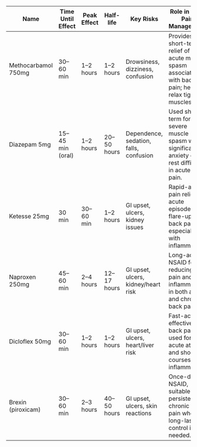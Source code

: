 | Name               | Time Until Effect       | Peak Effect    | Half-life        | Key Risks                            | Role in Back Pain Management                                                                            |
|--------------------|------------------------|----------------|------------------|---------------------------------------|---------------------------------------------------------------------------------------------------------|
| Methocarbamol 750mg| 30–60 min              | 1–2 hours      | 1–2 hours        | Drowsiness, dizziness, confusion      | Provides short-term relief of acute muscle spasm associated with back pain; helps relax tight muscles.  |
| Diazepam 5mg       | 15–45 min (oral)       | 1–2 hours      | 20–50 hours      | Dependence, sedation, falls, confusion| Used short-term for severe muscle spasm with significant anxiety or rest difficulty in acute back pain.  |
| Ketesse 25mg       | 30 min                 | 30–60 min      | 1–2 hours        | GI upset, ulcers, kidney issues       | Rapid-acting pain relief for acute episodes or flare-ups of back pain, especially with inflammation.     |
| Naproxen 250mg     | 45–60 min              | 2–4 hours      | 12–17 hours      | GI upset, ulcers, kidney/heart risk   | Long-acting NSAID for reducing pain and inflammation in both acute and chronic back pain.                |
| Dicloflex 50mg     | 30–60 min              | 1–2 hours      | 1–2 hours        | GI upset, ulcers, heart/liver risk    | Fast-acting, effective for back pain; used for both acute attacks and short courses for inflammation.    |
| Brexin (piroxicam) | 30–60 min              | 2–3 hours      | 40–50 hours      | GI upset, ulcers, skin reactions      | Once-daily NSAID, suitable for persistent or chronic back pain when long-lasting control is needed.      |

